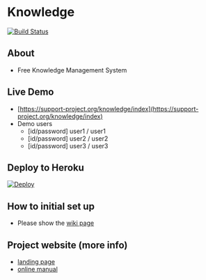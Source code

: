 # Knowledge

[![Build Status](https://travis-ci.org/support-project/knowledge.svg?branch=master)](https://travis-ci.org/support-project/knowledge)


## About
- Free Knowledge Management System


## Live Demo
- [https://support-project.org/knowledge/index](https://support-project.org/knowledge/index)
- Demo users
   - [id/password] user1 / user1
   - [id/password] user2 / user2
   - [id/password] user3 / user3


## Deploy to Heroku

[![Deploy](https://www.herokucdn.com/deploy/button.svg)](https://heroku.com/deploy?template=https://github.com/support-project/knowledge)


## How to initial set up
- Please show the [wiki page](https://github.com/support-project/knowledge/wiki)


## Project website (more info)
- [landing page](https://support-project.org/knowledge_info/index)
- [online manual](https://support-project.org/knowledge_info/open.manual/index)







